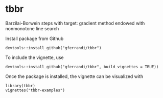 # tbbr
Barzilai-Borwein steps with target: gradient method endowed with nonmonotone line search

Install package from Github

```devtools::install_github("gferrandi/tbbr")```

To include the vignette, use

```devtools::install_github("gferrandi/tbbr", build_vignettes = TRUE))```

Once the package is installed, the vignette can be visualized with
```
library(tbbr)
vignettes("tbbr-examples")
```
